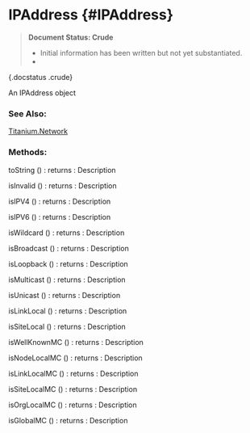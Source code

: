 IPAddress {#IPAddress}
======================

> **Document Status: Crude**  
> - Initial information has been written but not yet substantiated.  
> -
{.docstatus .crude}

An IPAddress object

### See Also:

[Titanium.Network][]

### Methods:

toString () : returns
: Description

isInvalid () : returns
: Description

isIPV4 () : returns
: Description

isIPV6 () : returns
: Description

isWildcard () : returns
: Description

isBroadcast () : returns
: Description

isLoopback () : returns
: Description

isMulticast () : returns
: Description

isUnicast () : returns
: Description

isLinkLocal () : returns
: Description

isSiteLocal () : returns
: Description

isWellKnownMC () : returns
: Description

isNodeLocalMC () : returns
: Description

isLinkLocalMC () : returns
: Description

isSiteLocalMC () : returns
: Description

isOrgLocalMC () : returns
: Description

isGlobalMC () : returns
: Description



[Titanium.Network]: /Network/Titanium.Network